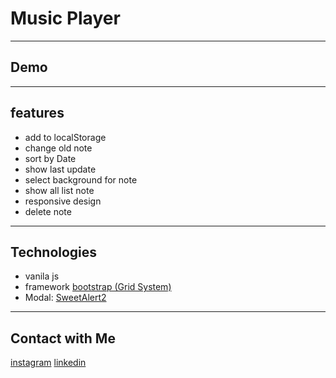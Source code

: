 # Music Player

---

## Demo

---

## features

- add to localStorage
- change old note
- sort by Date
- show last update
- select background for note
- show all list note
- responsive design
- delete note

---

## Technologies
- vanila js
- framework [bootstrap (Grid System)](https://getbootstrap.com/)
- Modal: [SweetAlert2](https://sweetalert2.github.io/)
---
## Contact with Me

[instagram](https://www.instagram.com/alikhani_developer/)
[linkedin](https://www.linkedin.com/in/amir-hossein-agha-alikhani-060a88217/)
